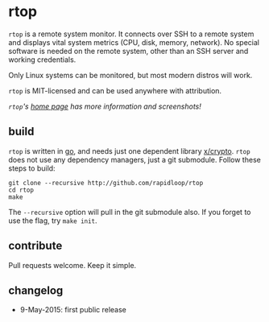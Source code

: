 
# rtop

`rtop` is a remote system monitor. It connects over SSH to a remote system
and displays vital system metrics (CPU, disk, memory, network). No special
software is needed on the remote system, other than an SSH server and
working credentials.

Only Linux systems can be monitored, but most modern distros will work.

`rtop` is MIT-licensed and can be used anywhere with attribution.

*`rtop`'s [home page](http://www.rtop-project.org/) has more information
and screenshots!*

## build

`rtop` is written in [go](http://golang.org/), and needs just one dependent
library [x/crypto](https://golang.org/pkg/crypto/). `rtop` does not use any
dependency managers, just a git submodule. Follow these steps to build:

    git clone --recursive http://github.com/rapidloop/rtop
    cd rtop
    make

The `--recursive` option will pull in the git submodule also. If you forget
to use the flag, try `make init`.

## contribute

Pull requests welcome. Keep it simple.

## changelog
* 9-May-2015: first public release
